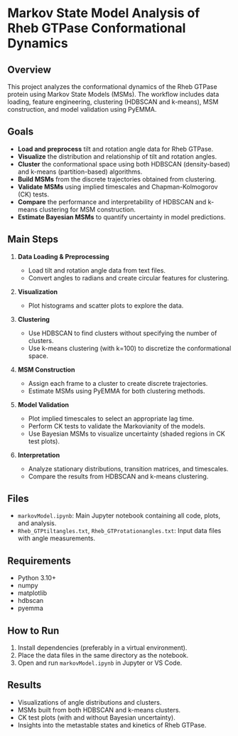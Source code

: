 # Markov State Model Analysis of Rheb GTPase Conformational Dynamics

## Overview

This project analyzes the conformational dynamics of the Rheb GTPase protein using Markov State Models (MSMs). The workflow includes data loading, feature engineering, clustering (HDBSCAN and k-means), MSM construction, and model validation using PyEMMA.

## Goals

- **Load and preprocess** tilt and rotation angle data for Rheb GTPase.
- **Visualize** the distribution and relationship of tilt and rotation angles.
- **Cluster** the conformational space using both HDBSCAN (density-based) and k-means (partition-based) algorithms.
- **Build MSMs** from the discrete trajectories obtained from clustering.
- **Validate MSMs** using implied timescales and Chapman-Kolmogorov (CK) tests.
- **Compare** the performance and interpretability of HDBSCAN and k-means clustering for MSM construction.
- **Estimate Bayesian MSMs** to quantify uncertainty in model predictions.

## Main Steps

1. **Data Loading & Preprocessing**
   - Load tilt and rotation angle data from text files.
   - Convert angles to radians and create circular features for clustering.

2. **Visualization**
   - Plot histograms and scatter plots to explore the data.

3. **Clustering**
   - Use HDBSCAN to find clusters without specifying the number of clusters.
   - Use k-means clustering (with k=100) to discretize the conformational space.

4. **MSM Construction**
   - Assign each frame to a cluster to create discrete trajectories.
   - Estimate MSMs using PyEMMA for both clustering methods.

5. **Model Validation**
   - Plot implied timescales to select an appropriate lag time.
   - Perform CK tests to validate the Markovianity of the models.
   - Use Bayesian MSMs to visualize uncertainty (shaded regions in CK test plots).

6. **Interpretation**
   - Analyze stationary distributions, transition matrices, and timescales.
   - Compare the results from HDBSCAN and k-means clustering.

## Files

- `markovModel.ipynb`: Main Jupyter notebook containing all code, plots, and analysis.
- `Rheb_GTPtiltangles.txt`, `Rheb_GTProtationangles.txt`: Input data files with angle measurements.

## Requirements

- Python 3.10+
- numpy
- matplotlib
- hdbscan
- pyemma

## How to Run

1. Install dependencies (preferably in a virtual environment).
2. Place the data files in the same directory as the notebook.
3. Open and run `markovModel.ipynb` in Jupyter or VS Code.

## Results

- Visualizations of angle distributions and clusters.
- MSMs built from both HDBSCAN and k-means clusters.
- CK test plots (with and without Bayesian uncertainty).
- Insights into the metastable states and kinetics of Rheb GTPase.
